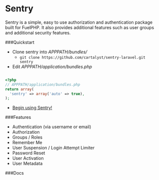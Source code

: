 # Sentry

Sentry is a simple, easy to use authorization and authentication package built for FuelPHP.
It also provides additional features such as user groups and additional security features.

###Quickstart

* Clone sentry into *APPPATH/bundles/*
  * ```git clone https://github.com/cartalyst/sentry-laravel.git sentry```
* Edit *APPPATH/application/bundles.php*

```php

<?php
// APPPATH/application/bundles.php
return array(
  'sentry' => array('auto' => true),
);
```
* [Begin using Sentry!](http://sentry.cartalyst.com/manual/v1.1.html)

###Features

* Authentication (via username or email)
* Authorization
* Groups / Roles
* Remember Me
* User Suspension / Login Attempt Limiter
* Password Reset
* User Activation
* User Metadata

###Docs

<!-- [http://sentry.cartalyst.com/manual/v1.1.html](http://sentry.cartalyst.com/manual/v1.1.html) -->
